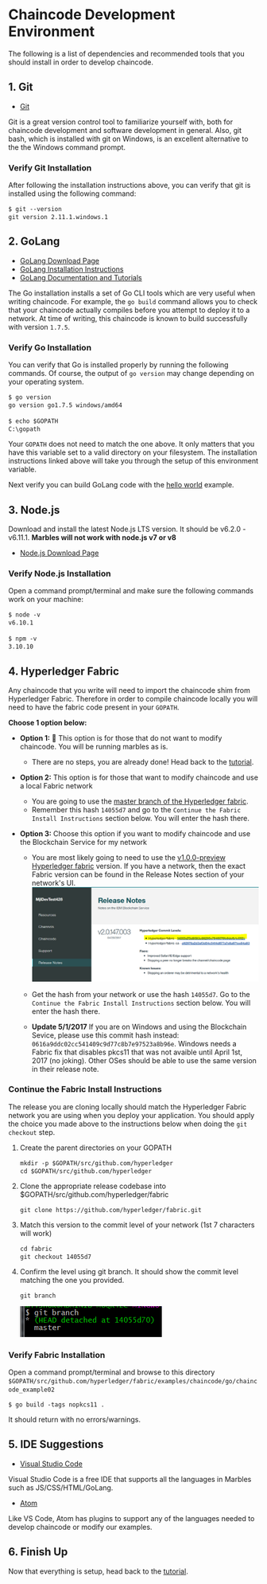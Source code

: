 # Chaincode Development Environment

The following is a list of dependencies and recommended tools that you should install in order to develop chaincode.

## 1. Git

- [Git](https://git-scm.com/downloads)

Git is a great version control tool to familiarize yourself with, both for chaincode development and software development in general.
Also, git bash, which is installed with git on Windows, is an excellent alternative to the the Windows command prompt.

### Verify Git Installation

After following the installation instructions above, you can verify that git is installed using the following command:

```
$ git --version
git version 2.11.1.windows.1
```

## 2. GoLang

- [GoLang Download Page](https://golang.org/dl)
- [GoLang Installation Instructions](https://golang.org/doc/install)
- [GoLang Documentation and Tutorials](https://golang.org/doc/)

The Go installation installs a set of Go CLI tools which are very useful when writing chaincode.
For example, the `go build` command allows you to check that your chaincode actually compiles before you attempt to deploy it to a network.
At time of writing, this chaincode is known to build successfully with version `1.7.5`.

### Verify Go Installation
You can verify that Go is installed properly by running the following commands. Of course, the output of `go version` may change depending on your operating system.

```
$ go version
go version go1.7.5 windows/amd64

$ echo $GOPATH
C:\gopath
```

Your `GOPATH` does not need to match the one above.
It only matters that you have this variable set to a valid directory on your filesystem.
The installation instructions linked above will take you through the setup of this environment variable.

Next verify you can build GoLang code with the [hello world](https://golang.org/doc/install#testing) example.

## 3. Node.js

Download and install the latest Node.js LTS version. 
It should be v6.2.0 - v6.11.1. 
**Marbles will not work with node.js v7 or v8** 

- [Node.js Download Page](https://nodejs.org/en/download/)


###  Verify Node.js Installation

Open a command prompt/terminal and make sure the following commands work on your machine:

```
$ node -v
v6.10.1

$ npm -v
3.10.10
```

## 4. Hyperledger Fabric

Any chaincode that you write will need to import the chaincode shim from Hyperledger Fabric. 
Therefore in order to compile chaincode locally you will need to have the fabric code present in your `GOPATH`. 

**Choose 1 option below:**

- **Option 1:** :lollipop: This option is for those that do not want to modify chaincode.  You will be running marbles as is. 
	- There are no steps, you are already done! Head back to the [tutorial](../README.md#downloadmarbles).

- **Option 2:**  This option is for those that want to modify chaincode and use a local Fabric network
	- You are going to use the [master branch of the Hyperledger fabric](https://gerrit.hyperledger.org/r/gitweb?p=fabric.git;a=summary). 
	- Remember this hash `14055d7` and go to the `Continue the Fabric Install Instructions` section below. You will enter the hash there.

- **Option 3:** Choose this option if you want to modify chaincode and use the Blockchain Service for my network
	- You are most likely going to need to use the [v1.0.0-preview Hyperledger fabric](https://github.com/hyperledger/fabric/tree/v1.0.0-preview) version.
	If you have a network, then the exact Fabric version can be found in the Release Notes section of your network's UI. 
	![](/doc_images/marbles-env.PNG)
	- Get the hash from your network or use the hash `14055d7`. Go to the `Continue the Fabric Install Instructions` section below. You will enter the hash there.

	- **Update 5/1/2017**
	If you are on Windows and using the Blockchain Sevice, please use this commit hash instead: `0616a9ddc02cc541409c9d77c8b7e97523a8b96e`. 
	Windows needs a Fabric fix that disables pkcs11 that was not avaible until April 1st, 2017 (no joking). 
	Other OSes should be able to use the same version in their release note.


### Continue the Fabric Install Instructions
The release you are cloning locally should match the Hyperledger Fabric network you are using when you deploy your application. 
You should apply the choice you made above to the instructions below when doing the `git checkout` step.

1. Create the parent directories on your GOPATH
	```
	mkdir -p $GOPATH/src/github.com/hyperledger
	cd $GOPATH/src/github.com/hyperledger
	```

2. Clone the appropriate release codebase into $GOPATH/src/github.com/hyperledger/fabric
	```
	git clone https://github.com/hyperledger/fabric.git
	```

3. Match this version to the commit level of your network (1st 7 characters will work)
	```
	cd fabric
	git checkout 14055d7
	```

4. Confirm the level using git branch. It should show the commit level matching the one you provided.
	```
	git branch
	```
	![](/doc_images/git-branch-out.PNG)

### Verify Fabric Installation
Open a command prompt/terminal and browse to this directory `$GOPATH/src/github.com/hyperledger/fabric/examples/chaincode/go/chaincode_example02`

```
$ go build -tags nopkcs11 .
```

It should return with no errors/warnings.

## 5. IDE Suggestions

- [Visual Studio Code](https://code.visualstudio.com/#alt-downloads)

Visual Studio Code is a free IDE that supports all the languages in Marbles such as JS/CSS/HTML/GoLang.

- [Atom](https://atom.io/)

Like VS Code, Atom has plugins to support any of the languages needed to develop chaincode or modify our examples.
 
## 6. Finish Up
Now that everything is setup, head back to the [tutorial](../README.md#downloadmarbles).
